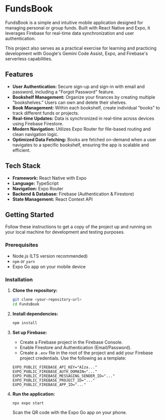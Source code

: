 # FundsBook

FundsBook is a simple and intuitive mobile application designed for managing personal or group funds. Built with React Native and Expo, it leverages Firebase for real-time data synchronization and user authentication.

This project also serves as a practical exercise for learning and practicing development with Google's Gemini Code Assist, Expo, and Firebase's serverless capabilities.

## Features

- **User Authentication:** Secure sign-up and sign-in with email and password, including a "Forgot Password" feature.
- **Bookshelf Management:** Organize your finances by creating multiple "bookshelves." Users can own and delete their shelves.
- **Book Management:** Within each bookshelf, create individual "books" to track different funds or projects.
- **Real-time Updates:** Data is synchronized in real-time across devices using Firebase Firestore.
- **Modern Navigation:** Utilizes Expo Router for file-based routing and clean navigation logic.
- **Optimized Data Fetching:** Books are fetched on-demand when a user navigates to a specific bookshelf, ensuring the app is scalable and efficient.

## Tech Stack

- **Framework:** React Native with Expo
- **Language:** TypeScript
- **Navigation:** Expo Router
- **Backend & Database:** Firebase (Authentication & Firestore)
- **State Management:** React Context API

## Getting Started

Follow these instructions to get a copy of the project up and running on your local machine for development and testing purposes.

### Prerequisites

- Node.js (LTS version recommended)
- `npm` or `yarn`
- Expo Go app on your mobile device

### Installation

1. **Clone the repository:**

    ```bash
    git clone <your-repository-url>
    cd FundsBook
    ```

2. **Install dependencies:**

    ```bash
    npm install
    ```

3. **Set up Firebase:**
    - Create a Firebase project in the Firebase Console.
    - Enable Firestore and Authentication (Email/Password).
    - Create a `.env` file in the root of the project and add your Firebase project credentials. Use the following as a template:

    ```
    EXPO_PUBLIC_FIREBASE_API_KEY="AIza..."
    EXPO_PUBLIC_FIREBASE_AUTH_DOMAIN="..."
    EXPO_PUBLIC_FIREBASE_MESSAGING_SENDER_ID="..."
    EXPO_PUBLIC_FIREBASE_PROJECT_ID="..."
    EXPO_PUBLIC_FIREBASE_APP_ID="..."
    ```

4. **Run the application:**

    ```bash
    npx expo start
    ```

    Scan the QR code with the Expo Go app on your phone.
